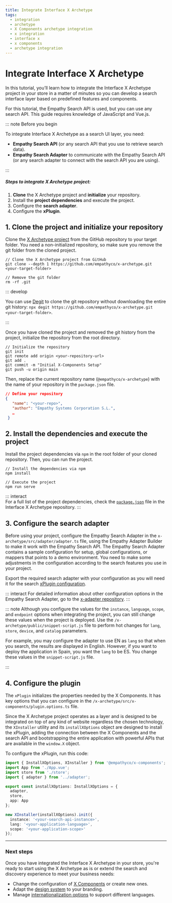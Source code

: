 ```yaml
---
title: Integrate Interface X Archetype
tags:
  - integration
  - archetype
  - X Components archetype integration
  - x integration
  - interface x
  - x components
  - archetype integration
---
```


# Integrate Interface X Archetype

In this tutorial, you’ll learn how to integrate the Interface&nbsp;X&nbsp;Archetype project in your
store in a matter of minutes so you can develop a search interface layer based on predefined
features and components.

For this tutorial, the Empathy Search API is used, but you can use any search API. This guide
requires knowledge of JavaScript and Vue.js.

::: note Before you begin

To integrate Interface&nbsp;X&nbsp;Archetype as a search UI layer, you need:

- **Empathy Search API** (or any search API that you use to retrieve search data).
- **Empathy Search Adapter** to communicate with the Empathy Search API (or any search adapter to
  connect with the search API you are using).

:::

##### Steps to integrate X Archetype project:

1. **Clone** the X&nbsp;Archetype project and **initialize** your repository.
2. Install the **project dependencies** and execute the project.
3. Configure the **search adapter**.
4. Configure the **xPlugin**.

## 1. Clone the project and initialize your repository

Clone the [X Archetype project](https://github.com/empathyco/x-archetype.git) from the GitHub
repository to your target folder. You need a non-initialized repository, so make sure you remove the
git folder from the cloned project.

```batch
// Clone the X Archetype project from GitHub
git clone --depth 1 https://github.com/empathyco/x-archetype.git <your-target-folder>

// Remove the git folder
rm -rf .git
```

::: develop

You can use [Degit](https://github.com/Rich-Harris/degit) to clone the git repository without
downloading the entire git history:
`npx degit https://github.com/empathyco/x-archetype.git <your-target-folder>`.

:::

Once you have cloned the project and removed the git history from the project, initialize the
repository from the root directory.

```batch
// Initialize the repository
git init
git remote add origin <your-repository-url>
git add .
git commit -m "Initial X-Components Setup"
git push -u origin main
```

Then, replace the current repository name (`@empathyco/x-archetype`) with the name of your
repository in the `package.json` file.

```json
// Define your repository
{
   "name": "<your-repo>",
   "author": "Empathy Systems Corporation S.L.",
   …
 }

```

## 2. Install the dependencies and execute the project

Install the project dependencies via `npm` in the root folder of your cloned repository. Then, you
can run the project.

```batch
// Install the dependencies via npm
npm install

// Execute the project
npm run serve
```

::: interact  
For a full list of the project dependencies, check the
[`package.json`](https://github.com/empathyco/x-archetype/blob/main/package.json) file in the
Interface&nbsp;X&nbsp;Archetype repository. :::

## 3. Configure the search adapter

Before using your project, configure the Empathy Search Adapter in the
`x-archetype/src/adapter/adapter.ts` file, using the Empathy Adapter Builder to make it work with
the Empathy Search API. The Empathy Search Adapter contains a sample configuration for setup, global
configurations, or mappers that points to a demo environment. You need to make some adjustments in
the configuration according to the search features you use in your project.

Export the required search adapter with your configuration as you will need it for the search
[xPlugin configuration](web-archetype-integration-guide.md#_4-configure-the-plugin).

::: interact For detailed information about other configuration options in the Empathy Search
Adapter, go to the
[x-adapter repository](https://github.com/empathyco/x/tree/main/packages/search-adapter). :::

::: note Although you configure the values for the `instance`, `language`, `scope`, and `endpoint`
options when integrating the project, you can still change these values when the project is
deployed. Use the `/x-archetype/public/snippet-script.js` file to perform hot changes for `lang`,
`store`, `device`, and `catalog` parameters.

For example, you may configure the adapter to use EN as `lang` so that when you search, the results
are displayed in English. However, if you want to deploy the application in Spain, you want the
`lang` to be ES. You change these values in the `snippet-script.js` file.

:::

## 4. Configure the plugin

The `xPlugin` initializes the properties needed by the X&nbsp;Components. It has key options that
you can configure in the `/x-archetype/src/x-components/plugin.options.ts` file.

Since the X&nbsp;Archetype project operates as a layer and is designed to be integrated on top of
any kind of website regardless the chosen technology, the `XInstaller` utility and its
`installXOptions` object are designed to install the xPlugin, adding the connection between the
X&nbsp;Components and the search API and bootstrapping the entire application with powerful APIs
that are available in the `window.X` object.

To configure the xPlugin, run this code:

```typescript
import { InstallXOptions, XInstaller } from '@empathyco/x-components';
import App from './App.vue';
import store from './store';
import { adapter } from '../adapter';

export const installXOptions: InstallXOptions = {
  adapter,
  store,
  app: App
};

new XInstaller(installXOptions).init({
  instance: '<your-search-api-instance>',
  lang: '<your-application-language>',
  scope: '<your-application-scope>'
});
```

---

### Next steps

Once you have integrated the Interface&nbsp;X&nbsp;Archetype in your store, you're ready to start
using the X&nbsp;Archetype as is or extend the search and discovery experience to meet your business
needs:

- Change the configuration of [X Components](web-use-x-components-guide.md) or create new ones.
- Adapt the
  [design system](https://github.com/empathyco/x/blob/main/packages/x-components/contributing/design-system.md)
  to your branding.
- Manage
  [internationalization options](https://github.com/empathyco/x-archetype/blob/main/docs/i18n.md) to
  support different languages.

<!-- add links to design system and internationalization content pages when ready-->
